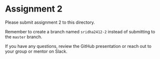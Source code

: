 # Assignment 2

Please submit assignment 2 to this directory.

Remember to create a branch named `sridha2412-2` 
instead of submitting to the `master` branch.

If you have any questions, review the GitHub presentation or reach
out to your group or mentor on Slack.
